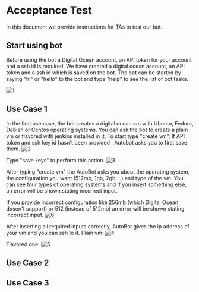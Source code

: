 # Acceptance Test

In this document we provide instructions for TAs to test our bot.

## Start using bot
Before using the bot  a Digital Ocean account, an API token for your account and a ssh id is required. We have created a digital ocean account, an API token and a ssh id which is saved on the bot. 
The bot can be started by saying "hi" or "hello" to the bot and type "help" to see the list of bot tasks.

![1](https://media.github.ncsu.edu/user/8135/files/e41a907a-cfe2-11e7-9efb-1026d63c310e)

## Use Case 1
In the first use case, the bot creates a digital ocean vm with Ubuntu, Fedora, Debian or Centos operating systems. You can ask the bot to create a plain vm or flavored with jenkins installed in it.
To start type "create vm". If API token and ssh key id hasn't been provided , Autobot asks you to first save them.
![2](https://media.github.ncsu.edu/user/8135/files/e775db98-cfe3-11e7-8d76-8324c74d83da)

Type "save keys" to perform this action.
![3](https://media.github.ncsu.edu/user/8135/files/96b15100-cfe4-11e7-8cfc-a92b49cfe7e7)

After typing "create vm" the AutoBot asks you about the operating system, the configuration you want (512mb, 1gb, 2gb, ..) and type of the vm.
You can see four types of operating systems and if you insert something else, an error will be shown stating incorrect input.

If you provide incorrect configuration like 256mb (which Digital Ocean dosen't support) or 512 (instead of 512mb) an error will be shown stating incorrect input.
![6](https://media.github.ncsu.edu/user/8135/files/80c3a04e-cfe6-11e7-9340-6c1d2bd305ad)

After inserting all required inputs correctly, AutoBot gives the ip address of your vm and you can ssh to it.
Plain vm:
![4](https://media.github.ncsu.edu/user/8135/files/a4e5f374-cfe5-11e7-88a6-18777a0cf86f)

Flavored one:
![5](https://media.github.ncsu.edu/user/8135/files/28b53b92-cfe6-11e7-9f03-e9cb10fe7bd2)

## Use Case 2

## Use Case 3
